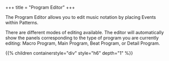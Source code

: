 +++
title = "Program Editor"
+++

The Program Editor allows you to edit music notation by placing Events within Patterns.

There are different modes of editing available. The editor will automatically show the panels corresponding to the type of program you are currently editing: Macro Program, Main Program, Beat Program, or Detail Program.

{{% children containerstyle="div" style="h6" depth="1" %}}